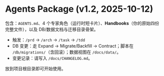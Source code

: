 # Agents Package (v1.2, 2025-10-12)

包含：`AGENTS.md`、4 个专家角色（运行时短卡片）、**Handbooks**（你的原始四份完整文件），以及 DB/数据文档与迁移目录骨架。
- 触发：`/prd` → `/arch` → `/task` → `/tdd`
- DB 变更：走 Expand → Migrate/Backfill → Contract；脚本在 `/db/migrations/`（含回滚）；数据视图在 `/docs/data/`。
- 变更记录：请写入 `/docs/CHANGELOG.md`。

放到项目根目录即可开始使用。
